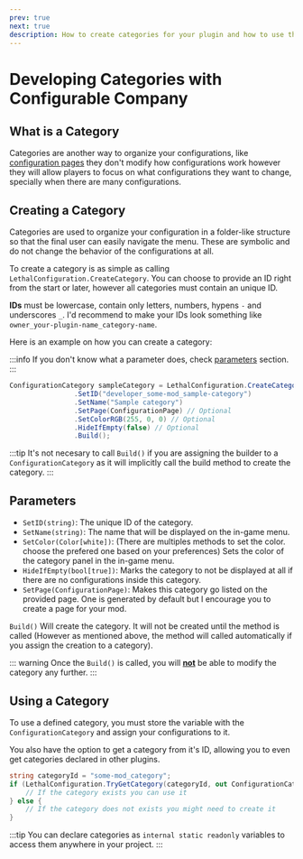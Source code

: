 ```yaml
---
prev: true
next: true
description: How to create categories for your plugin and how to use them.
---
```


# Developing Categories with Configurable Company

## What is a Category

Categories are another way to organize your configurations, like [configuration pages](/dev/apis/configurable-company/developing-pages.md) they don't modify how configurations work however they will allow players to focus on what configurations they want to change, specially when there are many configurations.

## Creating a Category

Categories are used to organize your configuration in a folder-like structure so that the final user can easily navigate the menu. These are symbolic and do not change the behavior of the configurations at all.

To create a category is as simple as calling `LethalConfiguration.CreateCategory`. You can choose to provide an ID right from the start or later, however all categories must contain an unique ID.

**IDs** must be lowercase, contain only letters, numbers, hypens `-` and underscores `_`. I'd recommend to make your IDs look something like `owner_your-plugin-name_category-name`.

Here is an example on how you can create a category:

:::info
If you don't know what a parameter does, check [parameters](#parameters) section.
:::
```csharp
ConfigurationCategory sampleCategory = LethalConfiguration.CreateCategory()
                .SetID("developer_some-mod_sample-category")
                .SetName("Sample category")
                .SetPage(ConfigurationPage) // Optional
                .SetColorRGB(255, 0, 0) // Optional
                .HideIfEmpty(false) // Optional
                .Build();
```

:::tip
It's not necesary to call `Build()` if you are assigning the builder to a `ConfigurationCategory` as it will implicitly call the build method to create the category.
:::

## Parameters

-   `SetID(string)`: The unique ID of the category.
-   `SetName(string)`: The name that will be displayed on the in-game menu.
-   `SetColor(Color[white])`: (There are multiples methods to set the color. choose the prefered one based on your preferences) Sets the color of the category panel in the in-game menu.
-   `HideIfEmpty(bool[true])`: Marks the category to not be displayed at all if there are no configurations inside this category.
-   `SetPage(ConfigurationPage)`: Makes this category go listed on the provided page. One is generated by default but I encourage you to create a page for your mod.

`Build()` Will create the category. It will not be created until the method is called (However as mentioned above, the method will called automatically if you assign the creation to a category).

::: warning
Once the `Build()` is called, you will <u>**not**</u> be able to modify the category any further.
:::

## Using a Category

To use a defined category, you must store the variable with the `ConfigurationCategory` and assign your configurations to it.

You also have the option to get a category from it's ID, allowing you to even get categories declared in other plugins.

```csharp
string categoryId = "some-mod_category";
if (LethalConfiguration.TryGetCategory(categoryId, out ConfigurationCategory category)) {
    // If the category exists you can use it
} else {
    // If the category does not exists you might need to create it
}
```

:::tip
You can declare categories as `internal static readonly` variables to access them anywhere in your project.
:::
